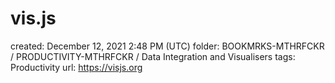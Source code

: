 # vis.js

created: December 12, 2021 2:48 PM (UTC)
folder: BOOKMRKS-MTHRFCKR / PRODUCTIVITY-MTHRFCKR / Data Integration and Visualisers
tags: Productivity
url: https://visjs.org